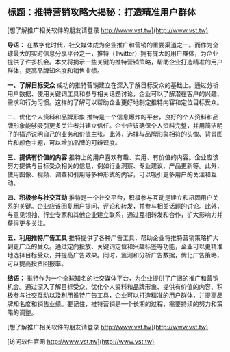 ## **标题：推特营销攻略大揭秘：打造精准用户群体**

[想了解推广相关软件的朋友请登录 http://www.vst.tw](http://www.vst.tw)

**导语：**
在数字化时代，社交媒体成为企业推广和营销的重要渠道之一。而作为全球最大的实时信息分享平台之一，推特（Twitter）拥有庞大的用户群体，为企业提供了许多机会。本文将揭示一些关键的推特营销策略，帮助企业打造精准的用户群体，提高品牌知名度和销售业绩。

**一、了解目标受众**
成功的推特营销建立在深入了解目标受众的基础上。通过分析用户数据、使用关键词工具和参与相关话题讨论，企业可以了解潜在客户的兴趣、需求和行为习惯。这样的了解可以帮助企业更好地制定推特内容和定位目标受众。

二、优化个人资料和品牌形象
推特是一个信息爆炸的平台，良好的个人资料和品牌形象能够吸引更多关注者并建立信任。企业应该确保个人资料完整，并用简洁明了的描述说明自己的业务和价值主张。此外，选择与品牌形象相符的头像、背景图片和颜色主题，可以增加品牌的可辨识度。

**三、提供有价值的内容**
推特上的用户喜欢有趣、实用、有价值的内容。企业应该努力提供与目标受众相关的信息，例如行业洞察、专业建议、产品更新等。此外，使用图像、视频、调查和引用等多种形式的内容，可以吸引更多用户的关注和互动。

**四、积极参与社交互动**
推特是一个社交平台，积极参与互动是建立和巩固用户关系的关键。企业应该回复用户提问、评论和转发，并参与相关话题的讨论。此外，与意见领袖、行业专家和其他企业建立联系，通过互相转发和合作，扩大影响力并获得更多关注。

**五、利用推特广告工具**
推特提供了各种广告工具，帮助企业将推特营销策略扩大到更广泛的受众。通过定向投放、关键词定位和兴趣标签等功能，企业可以更精准地选择目标受众，并提高广告效果。同时，监测和分析广告数据，优化广告策略，可以提高投资回报率。

**结语：**
推特作为一个全球知名的社交媒体平台，为企业提供了广阔的推广和营销机会。通过深入了解目标受众、优化个人资料和品牌形象、提供有价值的内容、积极参与社交互动以及利用推特广告工具，企业可以打造精准的用户群体，并提高品牌知名度和销售业绩。要记住，推特营销是一个长期的过程，需要持续的努力和策略的调整。

[想了解推广相关软件的朋友请登录 http://www.vst.tw](http://www.vst.tw)


[访问软件官网 http://www.vst.tw](http://www.vst.tw)
